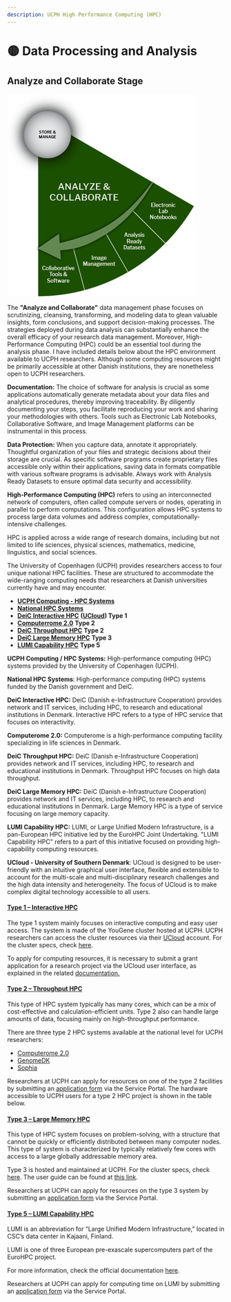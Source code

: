 ```yaml
---
description: UCPH High Performance Computing (HPC)
---
```


# 🟡 Data Processing and Analysis

## **Analyze and Collaborate Stage**

<div data-full-width="true">

<img src="../.gitbook/assets/0.jpeg" alt="">

</div>

The **"Analyze and Collaborate"** data management phase focuses on scrutinizing, cleansing, transforming, and modeling data to glean valuable insights, form conclusions, and support decision-making processes. The strategies deployed during data analysis can substantially enhance the overall efficacy of your research data management. Moreover, High-Performance Computing (HPC) could be an essential tool during the analysis phase. I have included details below about the HPC environment available to UCPH researchers. Although some computing resources might be primarily accessible at other Danish institutions, they are nonetheless open to UCPH researchers.

**Documentation:** The choice of software for analysis is crucial as some applications automatically generate metadata about your data files and analytical procedures, thereby improving traceability. By diligently documenting your steps, you facilitate reproducing your work and sharing your methodologies with others. Tools such as Electronic Lab Notebooks, Collaborative Software, and Image Management platforms can be instrumental in this process.

**Data Protection:** When you capture data, annotate it appropriately. Thoughtful organization of your files and strategic decisions about their storage are crucial. As specific software programs create proprietary files accessible only within their applications, saving data in formats compatible with various software programs is advisable. Always work with Analysis Ready Datasets to ensure optimal data security and accessibility.

**High-Performance Computing (HPC)** refers to using an interconnected network of computers, often called compute servers or nodes, operating in parallel to perform computations. This configuration allows HPC systems to process large data volumes and address complex, computationally-intensive challenges.

HPC is applied across a wide range of research domains, including but not limited to life sciences, physical sciences, mathematics, medicine, linguistics, and social sciences.

The University of Copenhagen (UCPH) provides researchers access to four unique national HPC facilities. These are structured to accommodate the wide-ranging computing needs that researchers at Danish universities currently have and may encounter.

* [**UCPH Computing - HPC Systems**](https://kunet.ku.dk/work-areas/research/Research%20Infrastructure/research-it/upch-computing-hpc-systems/Pages/default.aspx)
* [**National HPC Systems**](https://kunet.ku.dk/work-areas/research/Research%20Infrastructure/research-it/national-hpc-systems/Pages/default.aspx)
* [**DeiC Interactive HPC**](https://interactivehpc.dk/) **(**[**UCloud**](https://docs.cloud.sdu.dk/)**)   Type 1**
* [**Computerrome 2.0**](https://kunet.ku.dk/work-areas/research/Research%20Infrastructure/research-it/computerome-2.0/Pages/default.aspx)                           **Type 2**
* [**DeiC Throughput HPC**](https://kunet.ku.dk/work-areas/research/Research%20Infrastructure/research-it/national-hpc-systems/Pages/default.aspx#collapseMSOZoneCell\_WebPartWPQ4)                    **Type 2**
* [**DeiC Large Memory HPC**](https://kunet.ku.dk/work-areas/research/Research%20Infrastructure/research-it/national-hpc-systems/Pages/default.aspx#collapseMSOZoneCell\_WebPartWPQ5)               **Type 3**
* [**LUMI Capability HPC**](https://kunet.ku.dk/work-areas/research/Research%20Infrastructure/research-it/national-hpc-systems/Pages/default.aspx#collapseMSOZoneCell\_WebPartWPQ6)                        **Type 5**

**UCPH Computing / HPC Systems:** High-performance computing (HPC) systems provided by the University of Copenhagen (UCPH).

**National HPC Systems**: High-performance computing (HPC) systems funded by the Danish government and DeiC.

**DeiC Interactive HPC:** DeiC (Danish e-Infrastructure Cooperation) provides network and IT services, including HPC, to research and educational institutions in Denmark. Interactive HPC refers to a type of HPC service that focuses on interactivity.

**Computerome 2.0:** Computerome is a high-performance computing facility specializing in life sciences in Denmark.

**DeiC Throughput HPC:** DeiC (Danish e-Infrastructure Cooperation) provides network and IT services, including HPC, to research and educational institutions in Denmark. Throughput HPC focuses on high data throughput.

**DeiC Large Memory HPC:** DeiC (Danish e-Infrastructure Cooperation) provides network and IT services, including HPC, to research and educational institutions in Denmark. Large Memory HPC is a type of service focusing on large memory capacity.

**LUMI Capability HPC:** LUMI, or Large Unified Modern Infrastructure, is a pan-European HPC initiative led by the EuroHPC Joint Undertaking. "LUMI Capability HPC" refers to a part of this initiative focused on providing high-capability computing resources.

**UCloud - University of Southern Denmark**: UCloud is designed to be user-friendly with an intuitive graphical user interface, flexible and extensible to account for the multi-scale and multi-disciplinary research challenges and the high data intensity and heterogeneity. The focus of UCloud is to make complex digital technology accessible to all users.

#### [**Type 1 – Interactive HPC**](https://interactivehpc.dk/) <a href="#_dpillntg5rxw" id="_dpillntg5rxw"></a>

The type 1 system mainly focuses on interactive computing and easy user access. The system is made of the YouGene cluster hosted at UCPH. UCPH researchers can access the cluster resources via their [UCloud](https://escience.sdu.dk/index.php/ucloud/) account. For the cluster specs, check [here](https://escience.sdu.dk/?page\_id=5711).

To apply for computing resources, it is necessary to submit a grant application for a research project via the UCloud user interface, as explained in the related [documentation.](https://docs.cloud.sdu.dk/guide/resources-grant.html)

#### [**Type 2 – Throughput HPC**](https://kunet.ku.dk/work-areas/research/Research%20Infrastructure/research-it/national-hpc-systems/Pages/default.aspx#collapseMSOZoneCell\_WebPartWPQ4) <a href="#_89urd6kuw27r" id="_89urd6kuw27r"></a>

This type of HPC system typically has many cores, which can be a mix of cost-effective and calculation-efficient units. Type 2 also can handle large amounts of data, focusing mainly on high-throughput performance.

There are three type 2 HPC systems available at the national level for UCPH researchers:

* [Computerome 2.0](https://kunet.ku.dk/work-areas/research/Research%20Infrastructure/research-it/computerome-2.0/Pages/default.aspx)
* [GenomeDK](https://genome.au.dk/)
* [Sophia](https://dtu-sophia.github.io/docs/)

Researchers at UCPH can apply for resources on one of the type 2 facilities by submitting an [application form](https://serviceportal.ku.dk/CherwellPortal/IT?\_=1eba5bca\&Locale=en-UK#0) via the Service Portal. The hardware accessible to UCPH users for a type 2 HPC project is shown in the table below.

#### [**Type 3 – Large Memory HPC**](https://kunet.ku.dk/work-areas/research/Research%20Infrastructure/research-it/national-hpc-systems/Pages/default.aspx#collapseMSOZoneCell\_WebPartWPQ5) <a href="#_tj0jugvnjmwu" id="_tj0jugvnjmwu"></a>

This type of HPC system focuses on problem-solving, with a structure that cannot be quickly or efficiently distributed between many computer nodes. This type of system is characterized by typically relatively few cores with access to a large globally addressable memory area.

Type 3 is hosted and maintained at UCPH. For the cluster specs, check [here](https://escience.sdu.dk/index.php/type-3-large-memory-hpc/). The user guide can be found at [this link](https://docs.hpc-type3.sdu.dk/).

Researchers at UCPH can apply for resources on the type 3 system by submitting an [application form](https://serviceportal.ku.dk/CherwellPortal/IT?\_=1eba5bca\&Locale=en-UK#0) via the Service Portal.

#### [**Type 5 – LUMI Capability HPC**](https://kunet.ku.dk/work-areas/research/Research%20Infrastructure/research-it/national-hpc-systems/Pages/default.aspx#collapseMSOZoneCell\_WebPartWPQ6) <a href="#_rtbjcgipf8ch" id="_rtbjcgipf8ch"></a>

LUMI is an abbreviation for “Large Unified Modern Infrastructure,” located in CSC’s data center in Kajaani, Finland.

LUMI is one of three European pre-exascale supercomputers part of the EuroHPC project.

For more information, check the official documentation [here](https://docs.lumi-supercomputer.eu/).

Researchers at UCPH can apply for computing time on LUMI by submitting an [application form](https://serviceportal.ku.dk/CherwellPortal/IT?\_=1eba5bca\&Locale=en-UK#0) via the Service Portal.
